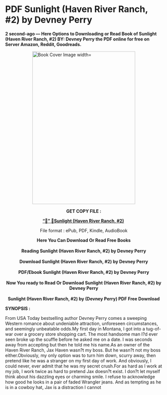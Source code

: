 # PDF Sunlight (Haven River Ranch, #2) by Devney Perry
<p><strong>2 second-ago &mdash; Here Options to Downloading or Read Book of Sunlight (Haven River Ranch, #2) BY: Devney Perry the PDF online for free on Server Amazon, Reddit, Goodreads.</strong></p><p><a href="https://educationsharingacademy.cloud/?book=205963763-sunlight"><img style="display: block; margin-left: auto; margin-right: auto;" src="https://i.gr-assets.com/images/S/compressed.photo.goodreads.com/books/1713833646l/205963763.jpg" alt="Book Cover Image width=" width="330" height="488" /></a></p><p style="text-align: center;"><strong>GET COPY FILE :</strong></p><p style="text-align: center;"><strong><a href="https://educationsharingacademy.cloud/?book=205963763-sunlight" target="_blank" rel="noopener">“📢” 🔗Sunlight (Haven River Ranch, #2)</a>&nbsp;</strong></p><p style="text-align: center;">File format : ePub, PDF, Kindle, AudioBook</p><div style="text-align: center;"><strong>Here You Can Download Or Read Free Books</strong></div><div style="text-align: center;">&nbsp;</div><div style="text-align: center;"><strong>Reading Sunlight (Haven River Ranch, #2) by Devney Perry</strong></div><div style="text-align: center;">&nbsp;</div><div style="text-align: center;"><strong>Download Sunlight (Haven River Ranch, #2) by Devney Perry</strong></div><div style="text-align: center;">&nbsp;</div><div style="text-align: center;"><strong>PDF/Ebook Sunlight (Haven River Ranch, #2) by Devney Perry</strong></div><div style="text-align: center;">&nbsp;</div><div style="text-align: center;"><strong>Now You ready to Read Or Download Sunlight (Haven River Ranch, #2) by Devney Perry</strong></div><div style="text-align: center;">&nbsp;</div><div style="text-align: center;"><strong>Sunlight (Haven River Ranch, #2) by (Devney Perry) PDF Free Download</strong></div><p><strong>SYNOPSIS :</strong></p><p>From USA Today bestselling author Devney Perry comes a sweeping Western romance about undeniable attraction, unforeseen circumstances, and seemingly unbeatable odds.My first day in Montana, I got into a tug-of-war over a grocery store shopping cart. The most handsome man I?d ever seen broke up the scuffle before he asked me on a date. I was seconds away from accepting but then he told me his name.As an owner of the Haven River Ranch, Jax Haven wasn?t my boss. But he wasn?t not my boss either.Obviously, my only option was to turn him down, scurry away, then pretend like he was a stranger on my first day of work. And obviously, I could never, ever admit that he was my secret crush.For as hard as I work at my job, I work twice as hard to pretend Jax doesn?t exist. I don?t let myself think about his dazzling eyes or charming smile. I refuse to acknowledge how good he looks in a pair of faded Wrangler jeans. And as tempting as he is in a cowboy hat, Jax is a distraction I cannot </p>
